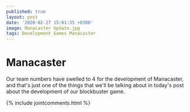 ```yaml
---
published: true
layout: post
date: '2020-02-27 15:01:35 +0300'
image: Manacaster Update.jpg
tags: Development Games Manacaster
---
```

# Manacaster 
Our team numbers have swelled to 4 for the development of Manacaster, and that's just one of the things that we'll be talking about in today's post about the development of our blockbuster game.

{% include jointcomments.html %}
